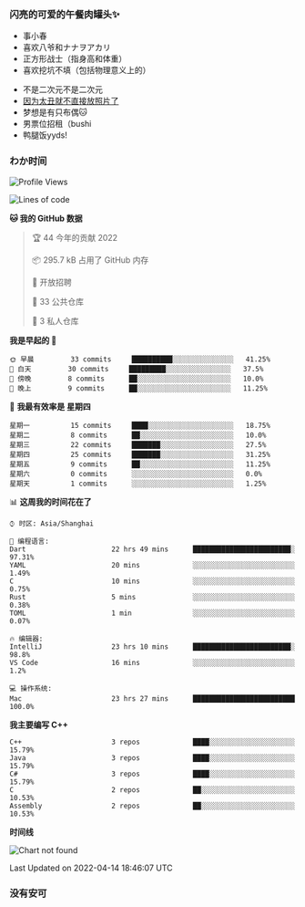### 闪亮的可爱的午餐肉罐头✨
- 事小春
- 喜欢八爷和ナナヲアカリ
- 正方形战士（指身高和体重）
- 喜欢挖坑不填（包括物理意义上的）
<!-- - 找新工作ing，可接受北京上海杭州，目前在杭州 -->
- 不是二次元不是二次元
- [因为太丑就不直接放照片了](https://www.youtube.com/watch?v=dQw4w9WgXcQ)
- 梦想是有只布偶🐱
- 男票位招租（bushi
- 鸭腿饭yyds!
### わか时间
<!--START_SECTION:waka-->
![Profile Views](http://img.shields.io/badge/%E4%B8%AA%E4%BA%BA%E5%B0%81%E9%9D%A2%E8%A7%82%E7%9C%8B%E6%AC%A1%E6%95%B0-200-blue)

![Lines of code](https://img.shields.io/badge/%E4%BB%8E%E3%80%8C%E4%BD%A0%E5%A5%BD%E4%B8%96%E7%95%8C%E3%80%8D%E6%88%91%E5%B7%B2%E7%BB%8F%E5%86%99%E4%BA%86-212%20Thousand%20%E8%A1%8C%E4%BB%A3%E7%A0%81-blue)

**🐱 我的 GitHub 数据** 

> 🏆 44 今年的贡献 2022
 > 
> 📦 295.7 kB 占用了 GitHub 内存 
 > 
> 💼 开放招聘
 > 
> 📜 33 公共仓库 
 > 
> 🔑 3 私人仓库  
 > 
**我是早起的 🐤** 

```text
🌞 早晨         33 commits     ██████████░░░░░░░░░░░░░░░   41.25% 
🌆 白天         30 commits     █████████░░░░░░░░░░░░░░░░   37.5% 
🌃 傍晚         8 commits      ██░░░░░░░░░░░░░░░░░░░░░░░   10.0% 
🌙 晚上         9 commits      ██░░░░░░░░░░░░░░░░░░░░░░░   11.25%

```
📅 **我最有效率是 星期四** 

```text
星期一          15 commits     ████░░░░░░░░░░░░░░░░░░░░░   18.75% 
星期二          8 commits      ██░░░░░░░░░░░░░░░░░░░░░░░   10.0% 
星期三          22 commits     ███████░░░░░░░░░░░░░░░░░░   27.5% 
星期四          25 commits     ███████░░░░░░░░░░░░░░░░░░   31.25% 
星期五          9 commits      ██░░░░░░░░░░░░░░░░░░░░░░░   11.25% 
星期六          0 commits      ░░░░░░░░░░░░░░░░░░░░░░░░░   0.0% 
星期天          1 commits      ░░░░░░░░░░░░░░░░░░░░░░░░░   1.25%

```


📊 **这周我的时间花在了** 

```text
⌚︎ 时区: Asia/Shanghai

💬 编程语言: 
Dart                     22 hrs 49 mins      ████████████████████████░   97.31% 
YAML                     20 mins             ░░░░░░░░░░░░░░░░░░░░░░░░░   1.49% 
C                        10 mins             ░░░░░░░░░░░░░░░░░░░░░░░░░   0.75% 
Rust                     5 mins              ░░░░░░░░░░░░░░░░░░░░░░░░░   0.38% 
TOML                     1 min               ░░░░░░░░░░░░░░░░░░░░░░░░░   0.07%

🔥 编辑器: 
IntelliJ                 23 hrs 10 mins      ████████████████████████░   98.8% 
VS Code                  16 mins             ░░░░░░░░░░░░░░░░░░░░░░░░░   1.2%

💻 操作系统: 
Mac                      23 hrs 27 mins      █████████████████████████   100.0%

```

**我主要编写 C++** 

```text
C++                      3 repos             ████░░░░░░░░░░░░░░░░░░░░░   15.79% 
Java                     3 repos             ████░░░░░░░░░░░░░░░░░░░░░   15.79% 
C#                       3 repos             ████░░░░░░░░░░░░░░░░░░░░░   15.79% 
C                        2 repos             ██░░░░░░░░░░░░░░░░░░░░░░░   10.53% 
Assembly                 2 repos             ██░░░░░░░░░░░░░░░░░░░░░░░   10.53%

```


**时间线**

![Chart not found](https://raw.githubusercontent.com/EddaAkikusa/EddaAkikusa/main/charts/bar_graph.png) 


 Last Updated on 2022-04-14 18:46:07 UTC
<!--END_SECTION:waka-->
### 没有安可
